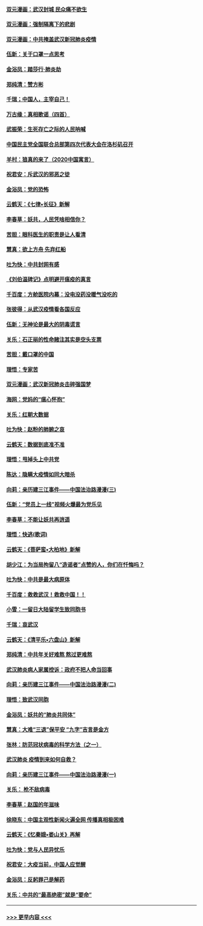 #### [双元漫画：武汉封城 民众痛不欲生](../pages/nsc993/n11859287.md?t=02110522) 
#### [双元漫画：强制隔离下的悲剧](../pages/nsc993/n11859244.md?t=02110522) 
#### [双元漫画：中共掩盖武汉新冠肺炎疫情](../pages/nsc993/n11858249.md?t=02110522) 
#### [伍新：关于口罩一点思考](../pages/nsc993/n11859195.md?t=02110522) 
#### [金浴凤：踏莎行‧肺炎劫](../pages/nsc993/n11858227.md?t=02110522) 
#### [郑纯清：赞方彬](../pages/nsc993/n11856803.md?t=02110522) 
#### [千瑞；中国人，主宰自己！](../pages/nsc993/n11856793.md?t=02110522) 
#### [万古缘：真相歌谣（四首）](../pages/nsc993/n11856263.md?t=02110522) 
#### [武振荣：生死存亡之际的人民呐喊](../pages/nsc993/n11856256.md?t=02110522) 
#### [中国民主党全国联合总部第四次代表大会在洛杉矶召开](../pages/nsc993/n11856344.md?t=02110522) 
#### [羊村：狼真的来了（2020中国寓言）](../pages/nsc993/n11856229.md?t=02110522) 
#### [祝君安：斥武汉的邪恶之徒](../pages/nsc993/n11855861.md?t=02110522) 
#### [金浴凤：党的恐怖](../pages/nsc993/n11855849.md?t=02110522) 
#### [云鹤天：《七律▪长征》新解](../pages/nsc993/n11855479.md?t=02110522) 
#### [李春草：妖共，人民凭啥相信你？](../pages/nsc993/n11855196.md?t=02110522) 
#### [苦胆：眼科医生的职责是让人看清](../pages/nsc993/n11853840.md?t=02110522) 
#### [慧真：欲上方舟 先弃红船](../pages/nsc993/n11853483.md?t=02110522) 
#### [吐为快：中共封网有感](../pages/nsc993/n11852575.md?t=02110522) 
#### [《刘伯温碑记》点明避开瘟疫的真言](../pages/nsc993/n11852128.md?t=02110522) 
#### [千百度：方舱医院内幕：没电没药没暖气没吃的](../pages/nsc993/n11850211.md?t=02110522) 
#### [张彼得：从武汉疫情看各国反应](../pages/nsc993/n11850102.md?t=02110522) 
#### [伍新：无神论是最大的阴毒谎言](../pages/nsc993/n11846129.md?t=02110522) 
#### [关乐：石正丽的性命赌注其实是空头支票](../pages/nsc993/n11846109.md?t=02110522) 
#### [苦胆：戴口罩的中国](../pages/nsc993/n11845576.md?t=02110522) 
#### [理悟：专家苦](../pages/nsc993/n11845564.md?t=02110522) 
#### [双元漫画：武汉新冠肺炎击碎强国梦](../pages/nsc993/n11843320.md?t=02110522) 
#### [海网：党妈的“瘟心怀抱”](../pages/nsc993/n11840740.md?t=02110522) 
#### [关乐：红朝大数据](../pages/nsc993/n11840675.md?t=02110522) 
#### [吐为快：赵粉的肺腑之哀](../pages/nsc993/n11840618.md?t=02110522) 
#### [云鹤天：数据到底准不准](../pages/nsc993/n11840325.md?t=02110522) 
#### [理悟：甩掉头上中共党](../pages/nsc993/n11838826.md?t=02110522) 
#### [陈达：隐瞒大疫情如同大暗杀](../pages/nsc993/n11838771.md?t=02110522) 
#### [向莉：亲历建三江事件——中国法治路漫漫(三)](../pages/nsc993/n11831825.md?t=02110522) 
#### [伍新：“党员上一线”视频火爆最为党乐见](../pages/nsc993/n11838200.md?t=02110522) 
#### [李春草：不能让妖共再逍遥](../pages/nsc993/n11838102.md?t=02110522) 
#### [理悟：快逃(歌词)](../pages/nsc993/n11838083.md?t=02110522) 
#### [云鹤天：《菩萨蛮▪大柏地》新解](../pages/nsc993/n11838059.md?t=02110522) 
#### [胡少江：为当局拘留八“造谣者”点赞的人，你们在忏悔吗？](../pages/nsc993/n11836801.md?t=02110522) 
#### [吐为快：中共是最大病原体](../pages/nsc993/n11836748.md?t=02110522) 
#### [千百度：救救武汉！救救中国！！](../pages/nsc993/n11836145.md?t=02110522) 
#### [小雪：一留日大陆留学生致同胞书](../pages/nsc993/n11834624.md?t=02110522) 
#### [千瑞：哀武汉](../pages/nsc993/n11833647.md?t=02110522) 
#### [云鹤天：《清平乐▪六盘山》新解](../pages/nsc993/n11833611.md?t=02110522) 
#### [郑纯清：中共年关好难熬 熬过更难熬](../pages/nsc993/n11833489.md?t=02110522) 
#### [武汉肺炎病人家属控诉：政府不把人命当回事](../pages/nsc993/n11833205.md?t=02110522) 
#### [向莉：亲历建三江事件——中国法治路漫漫(二)](../pages/nsc993/n11829102.md?t=02110522) 
#### [理悟：致武汉同胞](../pages/nsc993/n11831522.md?t=02110522) 
#### [金浴凤：妖共的“肺炎共同体”](../pages/nsc993/n11829448.md?t=02110522) 
#### [慧真：大难“三退”保平安 “九字”吉言是金方](../pages/nsc993/n11829501.md?t=02110522) 
#### [张林：防范冠状病毒的科学方法（之一）](../pages/nsc993/n11828618.md?t=02110522) 
#### [武汉肺炎 疫情到来如何自救？](../pages/nsc993/n11827632.md?t=02110522) 
#### [向莉：亲历建三江事件——中国法治路漫漫(一)](../pages/nsc993/n11827190.md?t=02110522) 
#### [关乐： 枪不敌病毒](../pages/nsc993/n11826746.md?t=02110522) 
#### [李春草：赵国的年滋味](../pages/nsc993/n11826321.md?t=02110522) 
#### [徐晓东：中国主观性新闻火遍全网 传播真相极困难](../pages/nsc993/n11826508.md?t=02110522) 
#### [云鹤天：《忆秦娥▪娄山关》再解](../pages/nsc993/n11824682.md?t=02110522) 
#### [吐为快：党与人民异忧乐](../pages/nsc993/n11824660.md?t=02110522) 
#### [祝君安：大疫当前，中国人应觉醒](../pages/nsc993/n11821946.md?t=02110522) 
#### [金浴凤：反躬罪己是解药](../pages/nsc993/n11820280.md?t=02110522) 
#### [关乐：中共的“最高绝密”就是“要命”](../pages/nsc993/n11816946.md?t=02110522) 

----
#### [ >>> 更早内容 <<< ](../indexes/nsc993-earlier.md)
